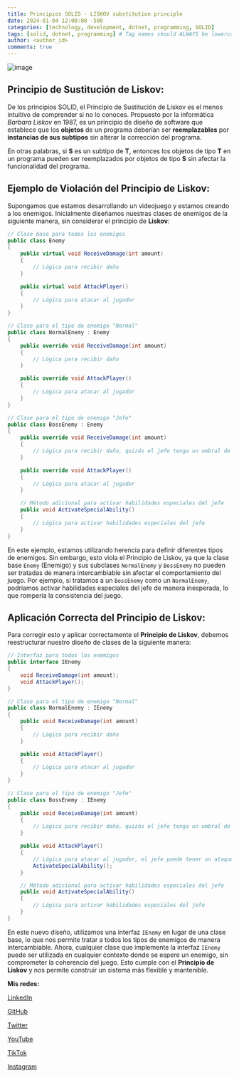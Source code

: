 ```yaml
---
title: Principios SOLID - LISKOV substitution principle
date: 2024-01-04 12:00:00 -500
categories: [technology, development, dotnet, programming, SOLID] 
tags: [solid, dotnet, programming] # Tag names should ALWAYS be lowercase
author: <author_id>
comments: true
---
```

![image](/assets/img/solid-3.5c92822e_1Euk0.avif)

## Principio de Sustitución de Liskov: 

De los principios SOLID, el Principio de Sustitución de Liskov es el menos intuitivo de comprender si no lo conoces. Propuesto por la informática *Barbara Liskov* en 1987, es un principio de diseño de software que establece que los **objetos** de un programa deberían ser **reemplazables** por **instancias de sus subtipos** sin alterar la corrección del programa. 

En otras palabras, si **S** es un subtipo de **T**, entonces los objetos de tipo **T** en un programa pueden ser reemplazados por objetos de tipo **S** sin afectar la funcionalidad del programa.

## Ejemplo de Violación del Principio de Liskov:

Supongamos que estamos desarrollando un videojuego y estamos creando a los enemigos. Inicialmente diseñamos nuestras clases de enemigos de la siguiente manera, sin considerar el principio de **Liskov**:

```csharp
// Clase base para todos los enemigos
public class Enemy
{
    public virtual void ReceiveDamage(int amount)
    {
        // Lógica para recibir daño
    }

    public virtual void AttackPlayer()
    {
        // Lógica para atacar al jugador
    }
}

// Clase para el tipo de enemigo "Normal"
public class NormalEnemy : Enemy
{
    public override void ReceiveDamage(int amount)
    {
        // Lógica para recibir daño
    }

    public override void AttackPlayer()
    {
        // Lógica para atacar al jugador
    }
}

// Clase para el tipo de enemigo "Jefe"
public class BossEnemy : Enemy
{
    public override void ReceiveDamage(int amount)
    {
        // Lógica para recibir daño, quizás el jefe tenga un umbral de daño para activar habilidades especiales
    }

    public override void AttackPlayer()
    {
        // Lógica para atacar al jugador
    }

    // Método adicional para activar habilidades especiales del jefe
    public void ActivateSpecialAbility()
    {
        // Lógica para activar habilidades especiales del jefe
    }
}
```
En este ejemplo, estamos utilizando herencia para definir diferentes tipos de enemigos. Sin embargo, esto viola el Principio de Liskov, ya que la clase base ``Enemy`` (Enemigo) y sus subclases ``NormalEnemy`` y ``BossEnemy`` no pueden ser tratadas de manera intercambiable sin afectar el comportamiento del juego. Por ejemplo, si tratamos a un ``BossEnemy`` como un ``NormalEnemy``, podríamos activar habilidades especiales del jefe de manera inesperada, lo que rompería la consistencia del juego.

## Aplicación Correcta del Principio de Liskov:
Para corregir esto y aplicar correctamente el **Principio de Liskov**, debemos reestructurar nuestro diseño de clases de la siguiente manera:

```csharp
// Interfaz para todos los enemigos
public interface IEnemy
{
    void ReceiveDamage(int amount);
    void AttackPlayer();
}

// Clase para el tipo de enemigo "Normal"
public class NormalEnemy : IEnemy
{
    public void ReceiveDamage(int amount)
    {
        // Lógica para recibir daño
    }

    public void AttackPlayer()
    {
        // Lógica para atacar al jugador
    }
}

// Clase para el tipo de enemigo "Jefe"
public class BossEnemy : IEnemy
{
    public void ReceiveDamage(int amount)
    {
        // Lógica para recibir daño, quizás el jefe tenga un umbral de daño para activar habilidades especiales
    }

    public void AttackPlayer()
    {
        // Lógica para atacar al jugador, el jefe puede tener un ataque más poderoso o múltiples fases de ataque
        ActivateSpecialAbility();
    }

    // Método adicional para activar habilidades especiales del jefe
    public void ActivateSpecialAbility()
    {
        // Lógica para activar habilidades especiales del jefe
    }
}
```
En este nuevo diseño, utilizamos una interfaz ``IEnemy`` en lugar de una clase base, lo que nos permite tratar a todos los tipos de enemigos de manera intercambiable. Ahora, cualquier clase que implemente la interfaz ``IEnemy`` puede ser utilizada en cualquier contexto donde se espere un enemigo, sin comprometer la coherencia del juego. Esto cumple con el **Principio de Liskov** y nos permite construir un sistema más flexible y mantenible.

**Mis redes:**

[LinkedIn](https://www.linkedin.com/in/diego-diaz-mendoza/)

[GitHub](https://github.com/diego-devs)

[Twitter](https://twitter.com/Diego_Devs)    

[YouTube](https://www.youtube.com/channel/UCGQmO-aJ9yJSdv_VD8_IDjg)

[TikTok](https://www.tiktok.com/@diegoz.code)

[Instagram](https://www.instagram.com/devs.diego/)